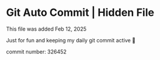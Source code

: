 # Git Auto Commit | Hidden File

This file was added Feb 12, 2025

Just for fun and keeping my daily git commit active 🤪

commit number: 326452
